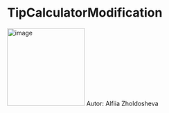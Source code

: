 # TipCalculatorModification
<img width="179" alt="image" src="https://user-images.githubusercontent.com/109548764/236701332-33461f5e-843a-4d0b-8729-7f659b76f387.png">
Autor: Alfiia Zholdosheva
